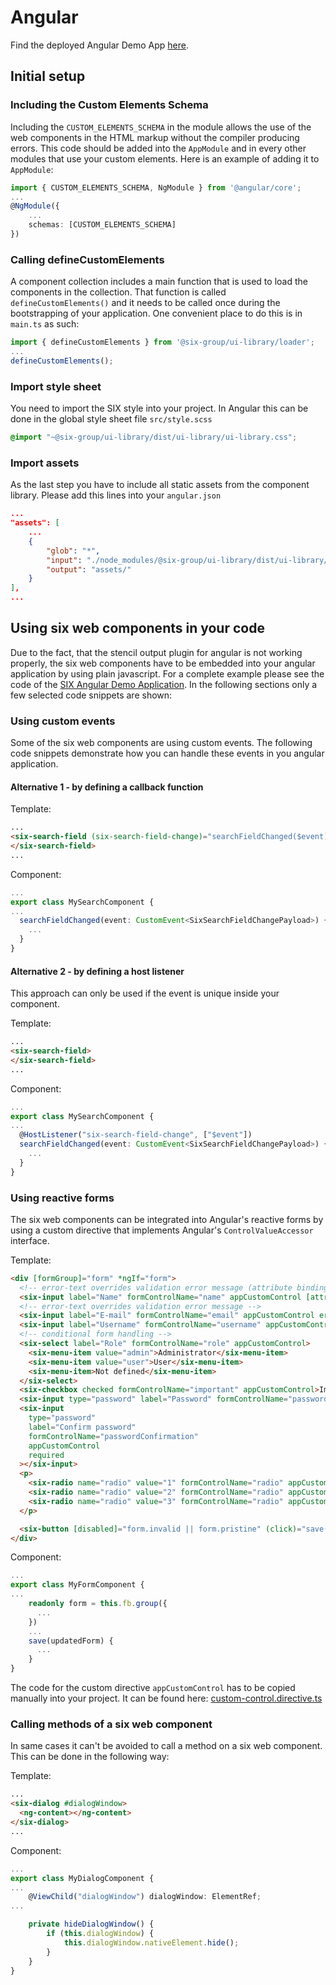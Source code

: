 # Angular

Find the deployed Angular Demo App [here](TODO).

## Initial setup
### Including the Custom Elements Schema
Including the `CUSTOM_ELEMENTS_SCHEMA` in the module allows the use of the web components in the HTML markup
without the compiler producing errors. This code should be added into the `AppModule` and in every other modules that use
your custom elements. Here is an example of adding it to `AppModule`:
```ts
import { CUSTOM_ELEMENTS_SCHEMA, NgModule } from '@angular/core';
...
@NgModule({
    ...
    schemas: [CUSTOM_ELEMENTS_SCHEMA]
})
```

### Calling defineCustomElements
A component collection includes a main function that is used to load the components in the collection.
That function is called `defineCustomElements()` and it needs to be called once during the bootstrapping of your application.
One convenient place to do this is in `main.ts` as such:
```ts
import { defineCustomElements } from '@six-group/ui-library/loader';
...
defineCustomElements();
```

### Import style sheet
You need to import the SIX style into your project.
In Angular this can be done in the global style sheet file `src/style.scss`
```scss
@import "~@six-group/ui-library/dist/ui-library/ui-library.css";
```

### Import assets
As the last step you have to include all static assets from the component library.
Please add this lines into your `angular.json`
```json
...
"assets": [
    ...
    {
        "glob": "*",
        "input": "./node_modules/@six-group/ui-library/dist/ui-library/assets",
        "output": "assets/"
    }
],
...
```
## Using six web components in your code 
Due to the fact, that the stencil output plugin for angular is not working properly, the six web components 
have to be embedded into your angular application by using plain javascript. For a complete example 
please see the code of the [SIX Angular Demo Application](TODO). 
In the following sections only a few selected code snippets are shown:
### Using custom events
Some of the six web components are using custom events. The following code snippets demonstrate how you can handle these events in you angular application.
#### Alternative 1 - by defining a callback function
Template:
```html
...
<six-search-field (six-search-field-change)="searchFieldChanged($event)">
</six-search-field>
...
```
Component:
```ts
...
export class MySearchComponent {
...
  searchFieldChanged(event: CustomEvent<SixSearchFieldChangePayload>) {
    ...
  }
}
```
#### Alternative 2 - by defining a host listener
This approach can only be used if the event is unique inside your component.

Template:
```html
...
<six-search-field>
</six-search-field>
...
```
Component:
```ts
...
export class MySearchComponent {
...
  @HostListener("six-search-field-change", ["$event"])
  searchFieldChanged(event: CustomEvent<SixSearchFieldChangePayload>) {
    ...
  }
}
```
### Using reactive forms
The six web components can be integrated into Angular's reactive forms by using a custom directive that
implements Angular's `ControlValueAccessor` interface. 

Template:
```html
<div [formGroup]="form" *ngIf="form">
  <!-- error-text overrides validation error message (attribute binding https://angular.io/guide/attribute-binding) -->
  <six-input label="Name" formControlName="name" appCustomControl [attr.error-text]="errorText" required></six-input>
  <!-- error-text overrides validation error message -->
  <six-input label="E-mail" formControlName="email" appCustomControl error-text="This field is required!" required></six-input>
  <six-input label="Username" formControlName="username" appCustomControl></six-input>
  <!-- conditional form handling -->
  <six-select label="Role" formControlName="role" appCustomControl>
    <six-menu-item value="admin">Administrator</six-menu-item>
    <six-menu-item value="user">User</six-menu-item>
    <six-menu-item>Not defined</six-menu-item>
  </six-select>
  <six-checkbox checked formControlName="important" appCustomControl>Important</six-checkbox>
  <six-input type="password" label="Password" formControlName="password" appCustomControl required></six-input>
  <six-input
    type="password"
    label="Confirm password"
    formControlName="passwordConfirmation"
    appCustomControl
    required
  ></six-input>
  <p>
    <six-radio name="radio" value="1" formControlName="radio" appCustomControl>Option 1</six-radio>&nbsp;
    <six-radio name="radio" value="2" formControlName="radio" appCustomControl>Option 2</six-radio>&nbsp;
    <six-radio name="radio" value="3" formControlName="radio" appCustomControl>Option 3</six-radio>&nbsp;
  </p>

  <six-button [disabled]="form.invalid || form.pristine" (click)="save(form.getRawValue())" type="primary" submit>save</six-button>
</div>
```
Component:
```ts
...
export class MyFormComponent {
...
    readonly form = this.fb.group({
      ...
    })
    ...
    save(updatedForm) {
      ...
    }
}
```
The code for the custom directive `appCustomControl` has to be copied manually into your project. It can be found here:
[custom-control.directive.ts](TODO)
### Calling methods of a six web component
In same cases it can't be avoided to call a method on a six web component. This can be done in the following way:

Template:
```html
...
<six-dialog #dialogWindow>
  <ng-content></ng-content>
</six-dialog>
...
```
Component:
```ts
...
export class MyDialogComponent {
...
    @ViewChild("dialogWindow") dialogWindow: ElementRef;
...

    private hideDialogWindow() {
        if (this.dialogWindow) {
            this.dialogWindow.nativeElement.hide();
        }
    }
}
```
